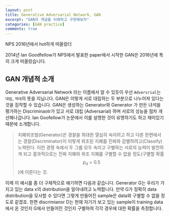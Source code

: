 ```yaml
---
layout: post
title: Generative Adversarial Network, GAN
excerpt: "GAN의 개념을 이해하고 구현해보자"
categories: [GAN practice]
comments: true
---
```


NPS 2016년에서 hot하게 떠올랐더

2014년 Ian Goodfellow가 NPS에서 발표한 paper에서 시작한 GAN은 2016년에 특히 크게 떠올랐습니다. 

## GAN 개념적 소개

Generative Adversarial Network 라는 이름에서 알 수 있듯이 우선 ``Adversrial``는 ``대립``, ``적대``의 뜻을 지닙니다. GAN은 이렇게 서로 대립하는 두 부분으로 나누어져 있다는것을 짐작할 수 있습니다. 
GAN은 생성하는 Generator와  Generator 가 만든 녀석을 평가하는 Discriminaotr가 있고 서로 대립 (Adversarial) 하며 서로의 성능을 점차 개선해나갑니다. Ian Goofellow가 논문에서 이를 설명한 것이 유명하기도 하고 재미있기 때문에 소개합니다. 

> 지폐위조범(Generator)은 경찰을 최대한 열심히 속이려고 하고 다른 한편에서는 경찰(Discriminator)이 이렇게 위조된 지폐를 진짜와 감별하려고(Classify) 노력한다.
이런 경쟁 속에서 두 그룹 모두 속이고 구별하는 서로의 능력이 발전하게 되고 결과적으로는 진짜 지폐와 위조 지폐를 구별할 수 없을 정도(구별할 확률 $$p_d=0.5$$)에 이른다는 것.

이제 이 예시를 좀 더 구체적으로 얘기하면 다음과 같습니다. Generator G는 우리가 가지고 있는 data x의 distribution을 알아내려고 노력합니다. 만약 G가 정확히 data distribution을 모사할 수 있다면 그렇게 만들어진 sample은 data와 구별할 수 없을 정도로 같겠죠.
한편 discrimianor D는 현재 자기가 보고 있는 sample이 training data에서 온 것인지 G에서 만들어진 것인지 구별하여 각각 경우에 대한 확률을 측정합니다. 
